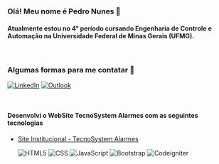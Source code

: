 
### Olá! Meu nome é Pedro Nunes 🙂
#### Atualmente estou no 4° período cursando Engenharia de Controle e Automação na Universidade Federal de Minas Gerais (UFMG).

<br/>

### Algumas formas para me contatar 📇

[![LinkedIn](https://img.shields.io/badge/LinkedIn-0077B5?style=for-the-badge&logo=linkedin&logoColor=white)](https://www.linkedin.com/in/pedrohon/)
[![Outlook](https://img.shields.io/badge/Microsoft_Outlook-0078D4?style=for-the-badge&logo=microsoft-outlook&logoColor=white)](mailto:pedro.nunes02@hotmail.com)

<div stryle="display: inline_block"><br/>

#### Desenvolvi o WebSite TecnoSystem Alarmes com as seguintes tecnologias

- [Site Institucional - TecnoSystem Alarmes](https://www.tecnosystemalarmes.com.br/)

    <img align="center" alt="HTML5" src="https://img.shields.io/badge/HTML5-E34F26?style=for-the-badge&logo=html5&logoColor=white" />
    <img align="center" alt="CSS" src="https://img.shields.io/badge/CSS-239120?&style=for-the-badge&logo=css3&logoColor=white" />
    <img align="center" alt="JavaScript" src="https://img.shields.io/badge/JavaScript-F7DF1E?style=for-the-badge&logo=javascript&logoColor=black" />
    <img align="center" alt="Bootstrap" src="https://img.shields.io/badge/Bootstrap-563D7C?style=for-the-badge&logo=bootstrap&logoColor=white" />
    <img align="center" alt="Codeigniter" src="https://img.shields.io/badge/CodeIgniter-EF4223.svg?style=for-the-badge&logo=CodeIgniter&logoColor=white" />
</div>

